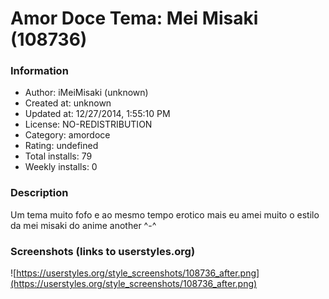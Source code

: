 # Amor Doce Tema: Mei Misaki (108736)

### Information
- Author: iMeiMisaki (unknown)
- Created at: unknown
- Updated at: 12/27/2014, 1:55:10 PM
- License: NO-REDISTRIBUTION
- Category: amordoce
- Rating: undefined
- Total installs: 79
- Weekly installs: 0


### Description
Um tema   muito fofo  e  ao mesmo tempo  erotico  mais  eu amei  muito o estilo    da mei misaki do anime another ^-^


### Screenshots (links to userstyles.org)
![https://userstyles.org/style_screenshots/108736_after.png](https://userstyles.org/style_screenshots/108736_after.png)


